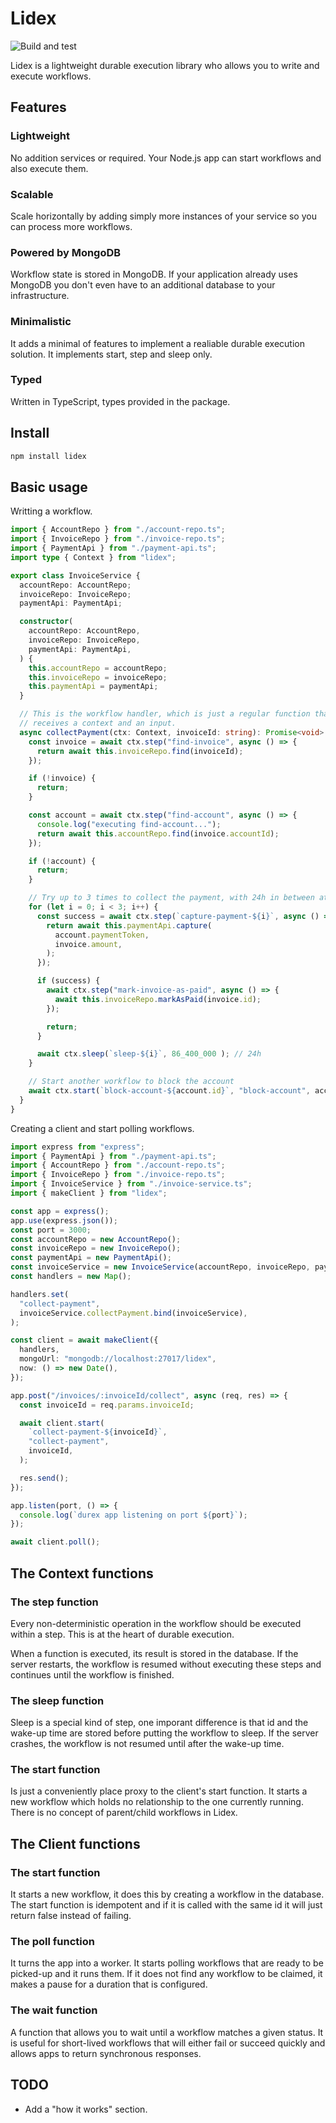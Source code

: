 # Lidex

![Build and test](https://github.com/ferromir/lidex/actions/workflows/build-and-test.yml/badge.svg)

Lidex is a lightweight durable execution library who allows you to write and execute workflows.

## Features

### Lightweight
No addition services or required. Your Node.js app can start workflows and also execute them.

### Scalable
Scale horizontally by adding simply more instances of your service so you can process more workflows.

### Powered by MongoDB
Workflow state is stored in MongoDB. If your application already uses MongoDB you don't even have to an additional database to your infrastructure.

### Minimalistic
It adds a minimal of features to implement a realiable durable execution solution. It implements start, step and sleep only.

### Typed
Written in TypeScript, types provided in the package.

## Install
```bash
npm install lidex
```

## Basic usage

Writting a workflow.
```TypeScript
import { AccountRepo } from "./account-repo.ts";
import { InvoiceRepo } from "./invoice-repo.ts";
import { PaymentApi } from "./payment-api.ts";
import type { Context } from "lidex";

export class InvoiceService {
  accountRepo: AccountRepo;
  invoiceRepo: InvoiceRepo;
  paymentApi: PaymentApi;

  constructor(
    accountRepo: AccountRepo,
    invoiceRepo: InvoiceRepo,
    paymentApi: PaymentApi,
  ) {
    this.accountRepo = accountRepo;
    this.invoiceRepo = invoiceRepo;
    this.paymentApi = paymentApi;
  }

  // This is the workflow handler, which is just a regular function that
  // receives a context and an input.
  async collectPayment(ctx: Context, invoiceId: string): Promise<void> {
    const invoice = await ctx.step("find-invoice", async () => {
      return await this.invoiceRepo.find(invoiceId);
    });

    if (!invoice) {
      return;
    }

    const account = await ctx.step("find-account", async () => {
      console.log("executing find-account...");
      return await this.accountRepo.find(invoice.accountId);
    });

    if (!account) {
      return;
    }

    // Try up to 3 times to collect the payment, with 24h in between attempts.
    for (let i = 0; i < 3; i++) {
      const success = await ctx.step(`capture-payment-${i}`, async () => {
        return await this.paymentApi.capture(
          account.paymentToken,
          invoice.amount,
        );
      });

      if (success) {
        await ctx.step("mark-invoice-as-paid", async () => {
          await this.invoiceRepo.markAsPaid(invoice.id);
        });

        return;
      }

      await ctx.sleep(`sleep-${i}`, 86_400_000 ); // 24h
    }

    // Start another workflow to block the account
    await ctx.start(`block-account-${account.id}`, "block-account", account.id);
  }
}
```

Creating a client and start polling workflows.
```TypeScript
import express from "express";
import { PaymentApi } from "./payment-api.ts";
import { AccountRepo } from "./account-repo.ts";
import { InvoiceRepo } from "./invoice-repo.ts";
import { InvoiceService } from "./invoice-service.ts";
import { makeClient } from "lidex";

const app = express();
app.use(express.json());
const port = 3000;
const accountRepo = new AccountRepo();
const invoiceRepo = new InvoiceRepo();
const paymentApi = new PaymentApi();
const invoiceService = new InvoiceService(accountRepo, invoiceRepo, paymentApi);
const handlers = new Map();

handlers.set(
  "collect-payment",
  invoiceService.collectPayment.bind(invoiceService),
);

const client = await makeClient({
  handlers,
  mongoUrl: "mongodb://localhost:27017/lidex",
  now: () => new Date(),
});

app.post("/invoices/:invoiceId/collect", async (req, res) => {
  const invoiceId = req.params.invoiceId;

  await client.start(
    `collect-payment-${invoiceId}`,
    "collect-payment",
    invoiceId,
  );

  res.send();
});

app.listen(port, () => {
  console.log(`durex app listening on port ${port}`);
});

await client.poll();
```

## The Context functions

### The step function
Every non-deterministic operation in the workflow should be executed within a step. This is at the heart of durable execution.

When a function is executed, its result is stored in the database. If the server restarts, the workflow is resumed without executing these steps and continues until the workflow is finished.

### The sleep function
Sleep is a special kind of step, one imporant difference is that id and the wake-up time are stored before putting the workflow to sleep. If the server crashes, the workflow is not resumed until after the wake-up time.

### The start function
Is just a conveniently place proxy to the client's start function. It starts a new workflow which holds no relationship to the one currently running. There is no concept of parent/child workflows in Lidex.

## The Client functions

### The start function
It starts a new workflow, it does this by creating a workflow in the database. The start function is idempotent and if it is called with the same id it will just return false instead of failing.

### The poll function
It turns the app into a worker. It starts polling workflows that are ready to be picked-up and it runs them. If it does not find any workflow to be claimed, it makes a pause for a duration that is configured.

### The wait function
A function that allows you to wait until a workflow matches a given status. It is useful for short-lived workflows that will either fail or succeed quickly and allows apps to return synchronous responses.

## TODO
* Add a "how it works" section.